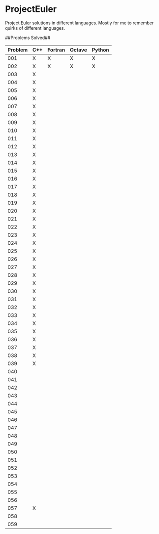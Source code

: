 # ProjectEuler
Project Euler solutions in different languages.  Mostly for me to remember quirks of different languages.


##Problems Solved##

| Problem | C++ | Fortran | Octave | Python | 
|---------|-----|---------|--------|--------|
| 001     | X   | X       | X      | X      |
| 002     | X   | X       | X      | X      |
| 003     | X   |         |        |        |
| 004     | X   |         |        |        |
| 005     | X   |         |        |        |
| 006     | X   |         |        |        |
| 007     | X   |         |        |        |
| 008     | X   |         |        |        |
| 009     | X   |         |        |        |
| 010     | X   |         |        |        |
| 011     | X   |         |        |        |
| 012     | X   |         |        |        |
| 013     | X   |         |        |        |
| 014     | X   |         |        |        |
| 015     | X   |         |        |        |
| 016     | X   |         |        |        |
| 017     | X   |         |        |        |
| 018     | X   |         |        |        |
| 019     | X   |         |        |        |
| 020     | X   |         |        |        |
| 021     | X   |         |        |        |
| 022     | X   |         |        |        |
| 023     | X   |         |        |        |
| 024     | X   |         |        |        |
| 025     | X   |         |        |        |
| 026     | X   |         |        |        |
| 027     | X   |         |        |        |
| 028     | X   |         |        |        |
| 029     | X   |         |        |        |
| 030     | X   |         |        |        |
| 031     | X   |         |        |        |
| 032     | X   |         |        |        |
| 033     | X   |         |        |        |
| 034     | X   |         |        |        |
| 035     | X   |         |        |        |
| 036     | X   |         |        |        |
| 037     | X   |         |        |        |
| 038     | X   |         |        |        |
| 039     | X   |         |        |        |
| 040     |     |         |        |        |
| 041     |     |         |        |        |
| 042     |     |         |        |        |
| 043     |     |         |        |        |
| 044     |     |         |        |        |
| 045     |     |         |        |        |
| 046     |     |         |        |        |
| 047     |     |         |        |        |
| 048     |     |         |        |        |
| 049     |     |         |        |        |
| 050     |     |         |        |        |
| 051     |     |         |        |        |
| 052     |     |         |        |        |
| 053     |     |         |        |        |
| 054     |     |         |        |        |
| 055     |     |         |        |        |
| 056     |     |         |        |        |
| 057     | X   |         |        |        |
| 058     |     |         |        |        |
| 059     |     |         |        |        |

